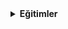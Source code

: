 <details>

<b><summary> Eğitimler</summary>
* Süreli eğitimler
  - Example site 1: https://examplesite.com
  - Example site 2: https://examplesite.com
* Süresiz eğitimler
  - Example site 3: https://examplesite.com
  - Example site 4: https://examplesite.com

</details>
